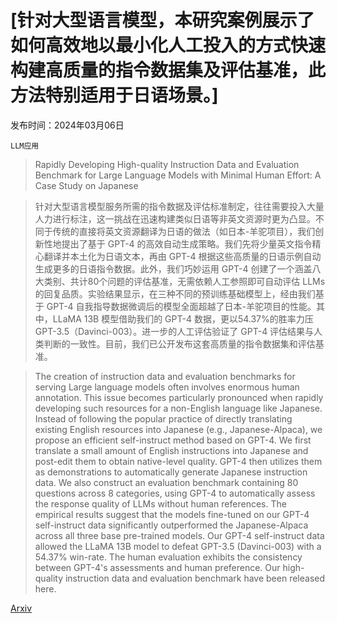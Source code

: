 # [针对大型语言模型，本研究案例展示了如何高效地以最小化人工投入的方式快速构建高质量的指令数据集及评估基准，此方法特别适用于日语场景。]

发布时间：2024年03月06日

`LLM应用`

> Rapidly Developing High-quality Instruction Data and Evaluation Benchmark for Large Language Models with Minimal Human Effort: A Case Study on Japanese

> 针对大型语言模型服务所需的指令数据及评估标准制定，往往需要投入大量人力进行标注，这一挑战在迅速构建类似日语等非英文资源时更为凸显。不同于传统的直接将英文资源翻译为日语的做法（如日本-羊驼项目），我们创新性地提出了基于 GPT-4 的高效自动生成策略。我们先将少量英文指令精心翻译并本土化为日语文本，再由 GPT-4 根据这些高质量的日语示例自动生成更多的日语指令数据。此外，我们巧妙运用 GPT-4 创建了一个涵盖八大类别、共计80个问题的评估基准，无需依赖人工参照即可自动评估 LLMs 的回复品质。实验结果显示，在三种不同的预训练基础模型上，经由我们基于 GPT-4 自我指导数据微调后的模型全面超越了日本-羊驼项目的性能。其中，LLaMA 13B 模型借助我们的 GPT-4 数据，更以54.37\%的胜率力压 GPT-3.5（Davinci-003）。进一步的人工评估验证了 GPT-4 评估结果与人类判断的一致性。目前，我们已公开发布这套高质量的指令数据集和评估基准。

> The creation of instruction data and evaluation benchmarks for serving Large language models often involves enormous human annotation. This issue becomes particularly pronounced when rapidly developing such resources for a non-English language like Japanese. Instead of following the popular practice of directly translating existing English resources into Japanese (e.g., Japanese-Alpaca), we propose an efficient self-instruct method based on GPT-4. We first translate a small amount of English instructions into Japanese and post-edit them to obtain native-level quality. GPT-4 then utilizes them as demonstrations to automatically generate Japanese instruction data. We also construct an evaluation benchmark containing 80 questions across 8 categories, using GPT-4 to automatically assess the response quality of LLMs without human references. The empirical results suggest that the models fine-tuned on our GPT-4 self-instruct data significantly outperformed the Japanese-Alpaca across all three base pre-trained models. Our GPT-4 self-instruct data allowed the LLaMA 13B model to defeat GPT-3.5 (Davinci-003) with a 54.37\% win-rate. The human evaluation exhibits the consistency between GPT-4's assessments and human preference. Our high-quality instruction data and evaluation benchmark have been released here.

[Arxiv](https://arxiv.org/abs/2403.03690)